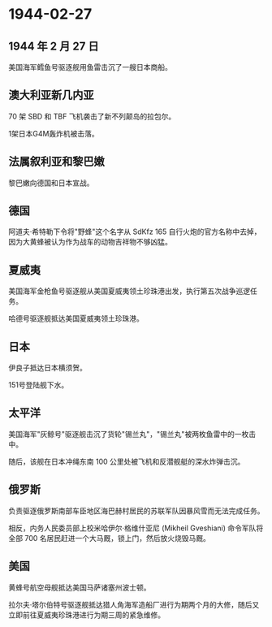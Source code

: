 # 1944-02-27

## 1944 年 2 月 27 日

美国海军鳕鱼号驱逐舰用鱼雷击沉了一艘日本商船。

## 澳大利亚新几内亚

70 架 SBD 和 TBF 飞机袭击了新不列颠岛的拉包尔。

1架日本G4M轰炸机被击落。

## 法属叙利亚和黎巴嫩

黎巴嫩向德国和日本宣战。

## 德国

阿道夫·希特勒下令将"野蜂"这个名字从 SdKfz 165
自行火炮的官方名称中去掉，因为大黄蜂被认为作为战车的动物吉祥物不够凶猛。

## 夏威夷

美国海军金枪鱼号驱逐舰从美国夏威夷领土珍珠港出发，执行第五次战争巡逻任务。

哈德号驱逐舰抵达美国夏威夷领土珍珠港。

## 日本

伊良子抵达日本横须贺。

151号登陆舰下水。

## 太平洋

美国海军"灰鲸号"驱逐舰击沉了货轮"锡兰丸"，"锡兰丸"被两枚鱼雷中的一枚击中。

随后，该舰在日本冲绳东南 100 公里处被飞机和反潜舰艇的深水炸弹击沉。

## 俄罗斯

负责驱逐俄罗斯南部车臣地区海巴赫村居民的苏联军队因暴风雪而无法完成任务。

相反，内务人民委员部上校米哈伊尔·格维什亚尼 (Mikheil Gveshiani)
命令军队将全部 700 名居民赶进一个大马厩，锁上门，然后放火烧毁马厩。

## 美国

黄蜂号航空母舰抵达美国马萨诸塞州波士顿。

拉尔夫·塔尔伯特号驱逐舰抵达猎人角海军造船厂进行为期两个月的大修，随后又立即前往夏威夷珍珠港进行为期三周的紧急维修。

